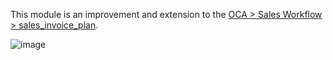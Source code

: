 This module is an improvement and extension to the [OCA > Sales Workflow > sales_invoice_plan]([url](https://github.com/OCA/sale-workflow)).

![image](https://github.com/euroblaze/sale_invoice_plan/assets/7826363/3acd1719-c9d4-4abb-bdad-b74fd4079837)
